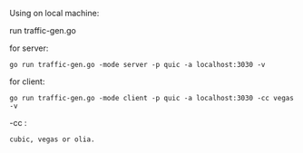 Using on local machine:

run traffic-gen.go

for server:

	go run traffic-gen.go -mode server -p quic -a localhost:3030 -v

for client:
	
	go run traffic-gen.go -mode client -p quic -a localhost:3030 -cc vegas -v
	
-cc : 
	
	cubic, vegas or olia.
